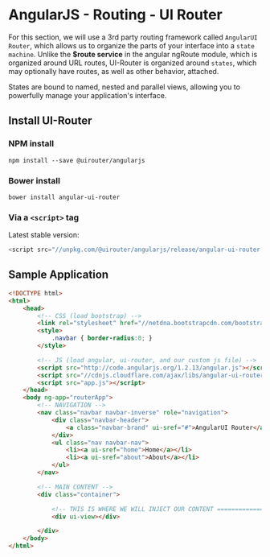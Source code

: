 # AngularJS - Routing - UI Router

For this section, we will use a 3rd party routing framework called `AngularUI Router`, which allows us to organize the parts of your interface into a `state machine`. Unlike the **$route service** in the angular ngRoute module, which is organized around URL routes, UI-Router is organized around `states`, which may optionally have routes, as well as other behavior, attached.

States are bound to named, nested and parallel views, allowing you to powerfully manage your application's interface. 


## Install UI-Router

### NPM install
```
npm install --save @uirouter/angularjs
```

### Bower install
```
bower install angular-ui-router
```

### Via a `<script>` tag
Latest stable version:
```javascript
<script src="//unpkg.com/@uirouter/angularjs/release/angular-ui-router.min.js"></script>
```

## Sample Application

```html
<!DOCTYPE html>
<html>
    <head>
        <!-- CSS (load bootstrap) -->
        <link rel="stylesheet" href="//netdna.bootstrapcdn.com/bootstrap/3.1.1/css/bootstrap.min.css">
        <style>
            .navbar { border-radius:0; }
        </style>

        <!-- JS (load angular, ui-router, and our custom js file) -->
        <script src="http://code.angularjs.org/1.2.13/angular.js"></script>
        <script src="//cdnjs.cloudflare.com/ajax/libs/angular-ui-router/0.2.8/angular-ui-router.min.js"></script>
        <script src="app.js"></script>
    </head>
    <body ng-app="routerApp">
        <!-- NAVIGATION -->
        <nav class="navbar navbar-inverse" role="navigation">
            <div class="navbar-header">
                <a class="navbar-brand" ui-sref="#">AngularUI Router</a>
            </div>
            <ul class="nav navbar-nav">
                <li><a ui-sref="home">Home</a></li>
                <li><a ui-sref="about">About</a></li>
            </ul>
        </nav>

        <!-- MAIN CONTENT -->
        <div class="container">

            <!-- THIS IS WHERE WE WILL INJECT OUR CONTENT ============================== -->
            <div ui-view></div>

        </div>
    </body>
</html>

```